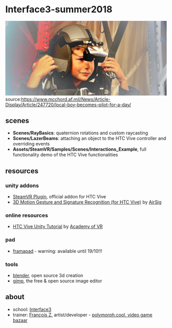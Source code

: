 # Interface3-summer2018

![Local boy becomes ‘Pilot for a Day’](banner.png) source:https://www.mcchord.af.mil/News/Article-Display/Article/247720/local-boy-becomes-pilot-for-a-day/

## scenes

+ **Scenes/RayBasics**: quaternion rotations and custom raycasting
+ **Scenes/LazerBeams**: attaching an object to the HTC Vive controller and overriding events
+ **Assets/SteamVR/Samples/Scenes/Interactions_Example**, full functionality demo of the HTC Vive functionalities

## resources

### unity addons
+ [SteamVR Plugin](https://assetstore.unity.com/packages/templates/systems/steamvr-plugin-32647), official addon for HTC Vive
+ [3D Motion Gesture and Signature Recognition (for HTC Vive)](https://assetstore.unity.com/packages/tools/input-management/3d-motion-gesture-and-signature-recognition-for-htc-vive-95144) by [AirSig](https://assetstore.unity.com/publishers/28764)

### online resources
+ [HTC Vive Unity Tutorial](http://academyofvr.com/intro-vr-development-unity-htc-vive/) by [Academy of VR](http://academyofvr.com)

### pad
+ [framapad](https://bimestriel.framapad.org/p/interface3-summer2018) - warning: available until 19/10!!!

### tools

+ [blender](https://www.blender.org/), open source 3d creation
+ [gimp](https://www.gimp.org/), the free & open source image editor

## about

+ school: [Interface3](http://www.interface3.be/en/interface3)
+ trainer: [François Z.](http://frankiezafe.org) artist/developer - [polymorph.cool, video game bazaar](http://polymorph.cool)
